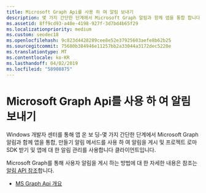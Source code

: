 ```yaml
---
title: Microsoft Graph Api를 사용 하 여 알림 보내기
description: 몇 가지 간단한 단계에서 Microsoft Graph 알림과 함께 앱을 통합 합니다.
ms.assetid: 8ff9cd93-a48e-4198-927f-3d7bd4b65f29
ms.localizationpriority: medium
ms.custom: seodec18
ms.openlocfilehash: 9c823d4428289cee8e52e37925603aefe8b62b25
ms.sourcegitcommit: 75680b384946e11257bb2a33044a3172dec5220e
ms.translationtype: MT
ms.contentlocale: ko-KR
ms.lasthandoff: 04/02/2019
ms.locfileid: "58908875"
---
```

# <a name="sending-notifications-using-microsoft-graph-apis"></a>Microsoft Graph Api를 사용 하 여 알림 보내기

Windows 개발자 센터를 통해 앱 온 보 딩-몇 가지 간단한 단계에서 Microsoft Graph 알림과 함께 앱을 통합, 만들기 알림 메서드를 사용 하 여 알림을 게시 및 프로젝트 로마 SDK 받기 및 앱에 대 한 알림 관리를 사용합니다 클라이언트입니다.

Microsoft Graph를 통해 사용자 알림을 게시 하는 방법에 대 한 자세한 내용은 참조는 [알림 API 참조](https://developer.microsoft.com/graph/docs/api-reference/beta/resources/notifications-api-overview)합니다.

* [MS Graph Api 개요](https://developer.microsoft.com/en-us/graph/docs/concepts/notifications-concept-overview)
